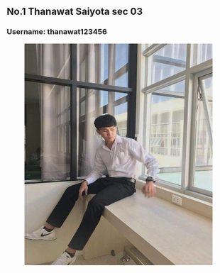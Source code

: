## No.1 Thanawat Saiyota sec 03
### Username: thanawat123456

<figure>
    <img src="./media/esso.jpg" width="500" height="500">
</figure>

